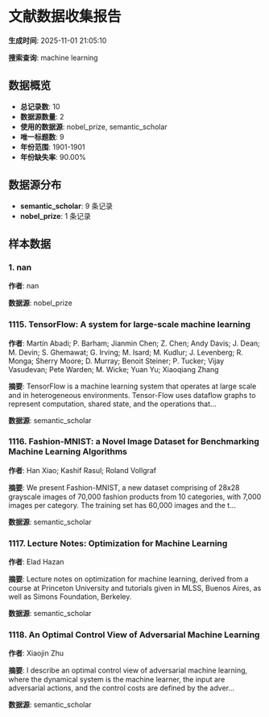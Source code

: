 # 文献数据收集报告

**生成时间**: 2025-11-01 21:05:10

**搜索查询**: machine learning

## 数据概览

- **总记录数**: 10
- **数据源数量**: 2
- **使用的数据源**: nobel_prize, semantic_scholar
- **唯一标题数**: 9
- **年份范围**: 1901-1901
- **年份缺失率**: 90.00%

## 数据源分布

- **semantic_scholar**: 9 条记录
- **nobel_prize**: 1 条记录

## 样本数据

### 1. nan
**作者**: nan

**数据源**: nobel_prize

### 1115. TensorFlow: A system for large-scale machine learning
**作者**: Martín Abadi; P. Barham; Jianmin Chen; Z. Chen; Andy Davis; J. Dean; M. Devin; S. Ghemawat; G. Irving; M. Isard; M. Kudlur; J. Levenberg; R. Monga; Sherry Moore; D. Murray; Benoit Steiner; P. Tucker; Vijay Vasudevan; Pete Warden; M. Wicke; Yuan Yu; Xiaoqiang Zhang

**摘要**: TensorFlow is a machine learning system that operates at large scale and in heterogeneous environments. Tensor-Flow uses dataflow graphs to represent computation, shared state, and the operations that...

**数据源**: semantic_scholar

### 1116. Fashion-MNIST: a Novel Image Dataset for Benchmarking Machine Learning Algorithms
**作者**: Han Xiao; Kashif Rasul; Roland Vollgraf

**摘要**: We present Fashion-MNIST, a new dataset comprising of 28x28 grayscale images of 70,000 fashion products from 10 categories, with 7,000 images per category. The training set has 60,000 images and the t...

**数据源**: semantic_scholar

### 1117. Lecture Notes: Optimization for Machine Learning
**作者**: Elad Hazan

**摘要**: Lecture notes on optimization for machine learning, derived from a course at
Princeton University and tutorials given in MLSS, Buenos Aires, as well as
Simons Foundation, Berkeley.

**数据源**: semantic_scholar

### 1118. An Optimal Control View of Adversarial Machine Learning
**作者**: Xiaojin Zhu

**摘要**: I describe an optimal control view of adversarial machine learning, where the
dynamical system is the machine learner, the input are adversarial actions, and
the control costs are defined by the adver...

**数据源**: semantic_scholar

